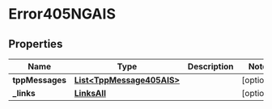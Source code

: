 # Error405NGAIS

## Properties
Name | Type | Description | Notes
------------ | ------------- | ------------- | -------------
**tppMessages** | [**List&lt;TppMessage405AIS&gt;**](TppMessage405AIS.md) |  |  [optional]
**_links** | [**LinksAll**](LinksAll.md) |  |  [optional]
